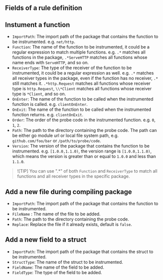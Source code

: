 ## Fields of a rule definition

## Instument a function
- `ImportPath`: The import path of the package that contains the function to be instrumented. e.g. `net/http`.
- `Function`: The name of the function to be instrumented, it could be a regular expression to match multiple functions. e.g. `.*` matches all functions in the package, `.*ServeHTTP` matches all functions whose name ends with `ServeHTTP`, and so on.
- `ReceiverType`: The type of the receiver of the function to be instrumented, it could be a regular expression as well. e.g. `.*` matches all receiver types in the package, even if the function has no receiver, `.*` still matches it. `.*http.Request` matches all functions whose receiver type is `http.Request`, `\\*Client` matches all functions whose receiver type is `*Client`, and so on.
- `OnEnter`: The name of the function to be called when the instrumented function is called. e.g. `clientOnEnter`.
- `OnExit`: The name of the function to be called when the instrumented function returns. e.g. `clientOnExit`.
- `Order`: The order of the probe code in the instrumented function. e.g. `0`, `1`, `2`.
- `Path`: The path to the directory containing the probe code. The path can be either go module url or local file system path, e.g. `github.com/foo/bar` or `/path/to/probe/code`.
- `Version`: The version of the package that contains the function to be instrumented. e.g. `[1.0.0,1.1.0)`, the version range is `[1.0.0,1.1.0)`, which means the version is greater than or equal to `1.0.0` and less than `1.1.0`.

> ![TIP]
> You can use ".*" of both `Function` and `ReceiverType` to match all functions and all receiver types in the specific package.

## Add a new file during compiling package
- `ImportPath`: The import path of the package that contains the function to be instrumented.
- `FileName` : The name of the file to be added.
- `Path`: The path to the directory containing the probe code.
- `Replace`: Replace the file if it already exists, default is `false`.

## Add a new field to a struct
- `ImportPath`: The import path of the package that contains the struct to be instrumented.
- `StructType`: The name of the struct to be instrumented.
- `FieldName`: The name of the field to be added.
- `FieldType`: The type of the field to be added.